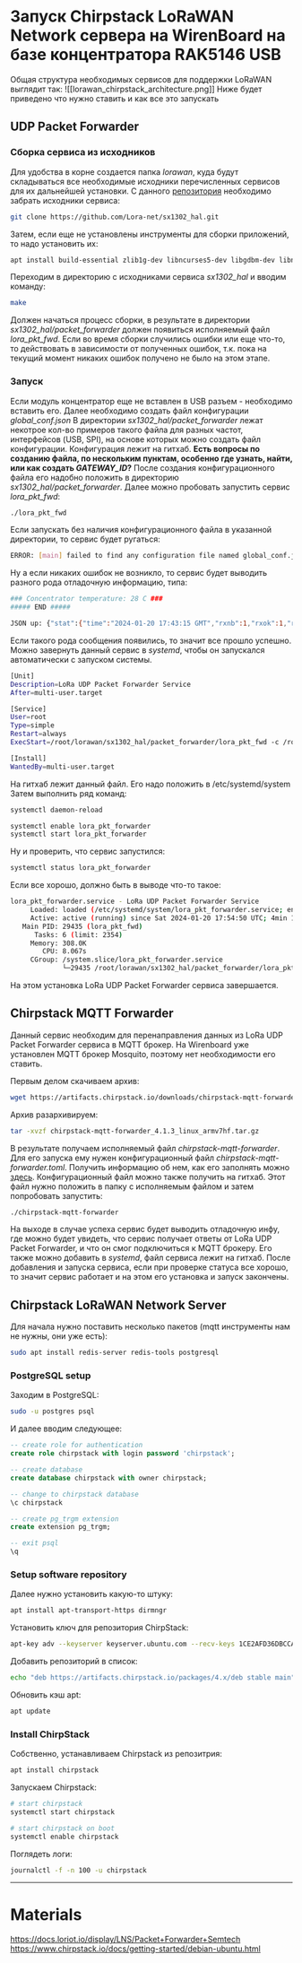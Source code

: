 # Запуск Chirpstack LoRaWAN Network сервера на WirenBoard на базе концентратора RAK5146 USB
Общая структура необходимых сервисов для поддержки LoRaWAN выглядит так:
![[lorawan_chirpstack_architecture.png]]
Ниже будет приведено что нужно ставить и как все это запускать
## UDP Packet Forwarder
### Сборка сервиса из исходников
Для удобства в корне создается папка *lorawan*, куда будут складываться все необходимые исходники перечисленных сервисов для их дальнейшей установки.
С данного [репозитория](https://github.com/Lora-net/sx1302_hal.git) необходимо забрать исходники сервиса:
```bash
git clone https://github.com/Lora-net/sx1302_hal.git
```

Затем, если еще не установлены инструменты для сборки приложений, то надо установить их:
```bash
apt install build-essential zlib1g-dev libncurses5-dev libgdbm-dev libnss3-dev libssl-dev libreadline-dev libffi-dev
```
Переходим в директорию с исходниками сервиса *sx1302_hal* и вводим команду:
```bash
make
```
Должен начаться процесс сборки, в результате в директории *sx1302_hal/packet_forwarder* должен появиться исполняемый файл *lora_pkt_fwd*.
Если во время сборки случились ошибки или еще что-то, то действовать в зависимости от полученных ошибок, т.к. пока на текущий момент никаких ошибок получено не было на этом этапе.

### Запуск
Если модуль концентратор еще не вставлен в USB разъем - необходимо вставить его. Далее необходимо создать файл конфигурации *global_conf.json* В директории *sx1302_hal/packet_forwarder* лежат некотрое кол-во примеров такого файла для разных частот, интерфейсов (USB, SPI), на основе которых можно создать файл конфигурации. Конфигурация лежит на гитхаб. 
**Есть вопросы по созданию файла, по нескольким пунктам, особенно где узнать, найти, или как создать *GATEWAY_ID*?**
После создания конфигурационного файла его надобно положить в директорию *sx1302_hal/packet_forwarder*.
Далее можно пробовать запустить сервис *lora_pkt_fwd*:
```bash
./lora_pkt_fwd
```
Если запускать без наличия конфигурационного файла в указанной директории, то сервис будет ругаться:
```bash
ERROR: [main] failed to find any configuration file named global_conf.json
```
Ну а если никаких ошибок не возникло, то сервис будет выводить разного рода отладочную информацию, типа:
```bash
### Concentrator temperature: 28 C ###
##### END #####

JSON up: {"stat":{"time":"2024-01-20 17:43:15 GMT","rxnb":1,"rxok":1,"rxfw":1,"ackr":0.0,"dwnb":0,"txnb":0,"temp":27.6}}
```
Если такого рода сообщения появились, то значит все прошло успешно.
Можно завернуть данный сервис в *systemd*, чтобы он запускался автоматически с запуском системы.
```bash
[Unit]
Description=LoRa UDP Packet Forwarder Service
After=multi-user.target

[Service]
User=root
Type=simple
Restart=always
ExecStart=/root/lorawan/sx1302_hal/packet_forwarder/lora_pkt_fwd -c /root/lorawan/sx1302_hal/packet_forwarder/global_conf.json

[Install]
WantedBy=multi-user.target
```
На гитхаб лежит данный файл. Его надо положить в /etc/systemd/system
Затем выполнить ряд команд:
```bash
systemctl daemon-reload
```
```bash
systemctl enable lora_pkt_forwarder
systemctl start lora_pkt_forwarder
```
Ну и проверить, что сервис запустился:
```bash
systemctl status lora_pkt_forwarder
```
Если все хорошо, должно быть в выводе что-то такое:
```bash
lora_pkt_forwarder.service - LoRa UDP Packet Forwarder Service
     Loaded: loaded (/etc/systemd/system/lora_pkt_forwarder.service; enabled; vendor preset: enabled)
     Active: active (running) since Sat 2024-01-20 17:54:50 UTC; 4min 12s ago
   Main PID: 29435 (lora_pkt_fwd)
      Tasks: 6 (limit: 2354)
     Memory: 308.0K
        CPU: 8.067s
     CGroup: /system.slice/lora_pkt_forwarder.service
             └─29435 /root/lorawan/sx1302_hal/packet_forwarder/lora_pkt_fwd -c /root/lorawan/sx1302_hal/packet_forwarder/global_conf.json
```
На этом установка LoRa UDP Packet Forwarder сервиса завершается.

## Chirpstack MQTT Forwarder
Данный сервис необходим для перенаправления данных из LoRa UDP Packet Forwarder сервиса в MQTT брокер. На Wirenboard уже установлен MQTT брокер Mosquito, поэтому нет необходимости его ставить.

Первым делом скачиваем архив:
```bash
wget https://artifacts.chirpstack.io/downloads/chirpstack-mqtt-forwarder/chirpstack-mqtt-forwarder_4.1.3_linux_armv7hf.tar.gz
```
Архив разархивируем:
```bash
tar -xvzf chirpstack-mqtt-forwarder_4.1.3_linux_armv7hf.tar.gz
```
В результате получаем исполняемый файл *chirpstack-mqtt-forwarder*. Для его запуска ему нужен конфигурационный файл *chirpstack-mqtt-forwarder.toml*. Получить информацию об нем, как его заполнять можно [здесь](https://www.chirpstack.io/docs/chirpstack-mqtt-forwarder/configuration.html). Конфигурационный файл можно также получить на гитхаб.
Этот файл нужно положить в папку с исполняемым файлом и затем попробовать запустить:
```bash
./chirpstack-mqtt-forwarder
```
На выходе в случае успеха сервис будет выводить отладочную инфу, где можно будет увидеть, что сервис получает ответы от LoRa UDP Packet Forwarder, и что он смог подключиться к MQTT брокеру.
Его также можно добавить в *systemd*, файл сервиса лежит на гитхаб.
После добавления и запуска сервиса, если при проверке статуса все хорошо, то значит сервис работает и на этом его установка и запуск закончены.
## Chirpstack LoRaWAN Network Server
Для начала нужно поставить несколько пакетов (mqtt инструменты нам не нужны, они уже есть):
```bash
sudo apt install redis-server redis-tools postgresql
```
### PostgreSQL setup
Заходим в PostgreSQL:
```bash
sudo -u postgres psql
```

И далее вводим следующее:
```sql
-- create role for authentication
create role chirpstack with login password 'chirpstack';

-- create database
create database chirpstack with owner chirpstack;

-- change to chirpstack database
\c chirpstack

-- create pg_trgm extension
create extension pg_trgm;

-- exit psql
\q
```
### Setup software repository
Далее нужно установить какую-то штуку:
```bash
apt install apt-transport-https dirmngr
```
Установить ключ для репозитория ChirpStack:
```bash
apt-key adv --keyserver keyserver.ubuntu.com --recv-keys 1CE2AFD36DBCCA00
```
Добавить репозиторий в список:
```bash
echo "deb https://artifacts.chirpstack.io/packages/4.x/deb stable main" | sudo tee /etc/apt/sources.list.d/chirpstack.list
```
Обновить кэш apt:
```bash
apt update
```

### Install ChirpStack
Собственно, устанавливаем Chirpstack из репозитрия:
```bash
apt install chirpstack
```
Запускаем Chirpstack:
```bash
# start chirpstack
systemctl start chirpstack

# start chirpstack on boot
systemctl enable chirpstack
```
Поглядеть логи:
```bash
journalctl -f -n 100 -u chirpstack
```
_______
# Materials
https://docs.loriot.io/display/LNS/Packet+Forwarder+Semtech
https://www.chirpstack.io/docs/getting-started/debian-ubuntu.html